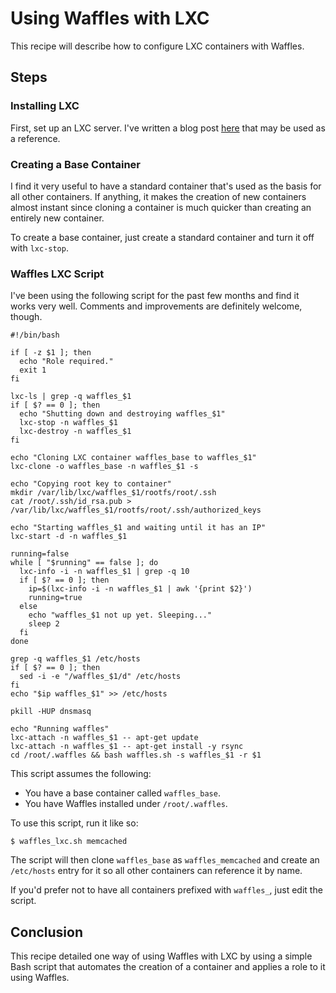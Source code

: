# Using Waffles with LXC

This recipe will describe how to configure LXC containers with Waffles.

## Steps

### Installing LXC

First, set up an LXC server. I've written a blog post [here](http://terrarum.net/blog/building-an-lxc-server-1404.html) that may be used as a reference.

### Creating a Base Container

I find it very useful to have a standard container that's used as the basis for all other containers. If anything, it makes the creation of new containers almost instant since cloning a container is much quicker than creating an entirely new container.

To create a base container, just create a standard container and turn it off with `lxc-stop`.

### Waffles LXC Script

I've been using the following script for the past few months and find it works very well. Comments and improvements are definitely welcome, though.

```shell
#!/bin/bash

if [ -z $1 ]; then
  echo "Role required."
  exit 1
fi

lxc-ls | grep -q waffles_$1
if [ $? == 0 ]; then
  echo "Shutting down and destroying waffles_$1"
  lxc-stop -n waffles_$1
  lxc-destroy -n waffles_$1
fi

echo "Cloning LXC container waffles_base to waffles_$1"
lxc-clone -o waffles_base -n waffles_$1 -s

echo "Copying root key to container"
mkdir /var/lib/lxc/waffles_$1/rootfs/root/.ssh
cat /root/.ssh/id_rsa.pub > /var/lib/lxc/waffles_$1/rootfs/root/.ssh/authorized_keys

echo "Starting waffles_$1 and waiting until it has an IP"
lxc-start -d -n waffles_$1

running=false
while [ "$running" == false ]; do
  lxc-info -i -n waffles_$1 | grep -q 10
  if [ $? == 0 ]; then
    ip=$(lxc-info -i -n waffles_$1 | awk '{print $2}')
    running=true
  else
    echo "waffles_$1 not up yet. Sleeping..."
    sleep 2
  fi
done

grep -q waffles_$1 /etc/hosts
if [ $? == 0 ]; then
  sed -i -e "/waffles_$1/d" /etc/hosts
fi
echo "$ip waffles_$1" >> /etc/hosts

pkill -HUP dnsmasq

echo "Running waffles"
lxc-attach -n waffles_$1 -- apt-get update
lxc-attach -n waffles_$1 -- apt-get install -y rsync
cd /root/.waffles && bash waffles.sh -s waffles_$1 -r $1
```

This script assumes the following:

* You have a base container called `waffles_base`.
* You have Waffles installed under `/root/.waffles`.

To use this script, run it like so:

```shell
$ waffles_lxc.sh memcached
```

The script will then clone `waffles_base` as `waffles_memcached` and create an `/etc/hosts` entry for it so all other containers can reference it by name.

If you'd prefer not to have all containers prefixed with `waffles_`, just edit the script.

## Conclusion

This recipe detailed one way of using Waffles with LXC by using a simple Bash script that automates the creation of a container and applies a role to it using Waffles.

